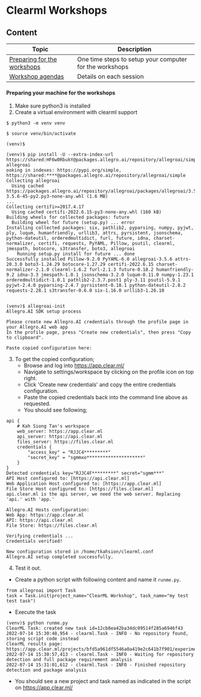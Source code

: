 # Clearml Workshops
## Content
| Topic  | Description |
| ------------- | ------------- |
| [Preparing for the workshops](#Preparing-your-machine-for-the-workshops) | One time steps to setup your computer for the workshops   |
| [Workshop agendas](#Workshop-agendas)  | Details on each session |

<h4 id="Preparing-your-machine-for-the-workshops)">
Preparing your machine for the workshops
</h4>

1. Make sure python3 is installed
2. Create a virtual environment with clearml support
```
$ python3 -m venv venv

$ source venv/bin/activate

(venv)$

(venv)$ pip install -U --extra-index-url https://shared:HF6w0RbukY@packages.allegro.ai/repository/allegroai/simple allegroai
ooking in indexes: https://pypi.org/simple, https://shared:****@packages.allegro.ai/repository/allegroai/simple
Collecting allegroai
  Using cached https://packages.allegro.ai/repository/allegroai/packages/allegroai/3.5.6/allegroai-3.5.6-45-py2.py3-none-any.whl (1.6 MB)
...
Collecting certifi>=2017.4.17
  Using cached certifi-2022.6.15-py3-none-any.whl (160 kB)
Building wheels for collected packages: future
  Building wheel for future (setup.py) ... error
Installing collected packages: six, pathlib2, pyparsing, numpy, pyjwt, ply, luqum, humanfriendly, urllib3, attrs, pyrsistent, jsonschema, python-dateutil, orderedmultidict, furl, future, idna, charset-normalizer, certifi, requests, PyYAML, Pillow, psutil, clearml, jmespath, botocore, s3transfer, boto3, allegroai
    Running setup.py install for future ... done
Successfully installed Pillow-9.2.0 PyYAML-6.0 allegroai-3.5.6 attrs-20.3.0 boto3-1.24.29 botocore-1.27.29 certifi-2022.6.15 charset-normalizer-2.1.0 clearml-1.6.2 furl-2.1.3 future-0.18.2 humanfriendly-9.2 idna-3.3 jmespath-1.0.1 jsonschema-3.2.0 luqum-0.11.0 numpy-1.23.1 orderedmultidict-1.0.1 pathlib2-2.3.7.post1 ply-3.11 psutil-5.9.1 pyjwt-2.4.0 pyparsing-2.4.7 pyrsistent-0.18.1 python-dateutil-2.8.2 requests-2.28.1 s3transfer-0.6.0 six-1.16.0 urllib3-1.26.10


(venv)$ allegroai-init
Allegro.AI SDK setup process

Please create new Allegro.AI credentials through the profile page in your Allegro.AI web app
In the profile page, press "Create new credentials", then press "Copy to clipboard".

Paste copied configuration here:
```
3. To get the copied configuration;
    - Browse and log into https://app.clear.ml/ 
    - Navigate to settings/workspace by clicking on the profile icon on top right.
    - Click 'Create new credentials' and copy the entire credentials configuration.
    - Paste the copied credentials back into the command line above as requested.
    - You should see following;
```
api { 
    # Kah Siong Tan's workspace
    web_server: https://app.clear.ml
    api_server: https://api.clear.ml
    files_server: https://files.clear.ml
    credentials {
        "access_key" = "RJJC4*********"
        "secret_key" = "sgmmxo*********************"
    }
}
Detected credentials key="RJJC4F*********" secret="sgmm***"
API Host configured to: [https://api.clear.ml] 
Web Application Host configured to: [https://app.clear.ml] 
File Store Host configured to: [https://files.clear.ml] 
api.clear.ml is the api server, we need the web server. Replacing 'api.' with 'app.'

Allegro.AI Hosts configuration:
Web App: https://app.clear.ml
API: https://api.clear.ml
File Store: https://files.clear.ml

Verifying credentials ...
Credentials verified!

New configuration stored in /home/tkahsion/clearml.conf
Allegro.AI setup completed successfully.
```
4. Test it out. 
- Create a python script with following content and name it `runme.py`.
```
from allegroai import Task
task = Task.init(project_name="ClearML Workshop", task_name="my test test task")
```
- Execute the task
```
(venv)$ python runme.py
ClearML Task: created new task id=12cb8ea42ba34dc09514f285a6946f43
2022-07-14 15:30:48,954 - clearml.Task - INFO - No repository found, storing script code instead
ClearML results page: https://app.clear.ml/projects/bfd5a961df5546a0a419e2c641b7f901/experiments/12cb8ea42ba34dc09514f285a6946f43/output/log
2022-07-14 15:30:57,413 - clearml.Task - INFO - Waiting for repository detection and full package requirement analysis
2022-07-14 15:31:01,612 - clearml.Task - INFO - Finished repository detection and package analysis

```
- You should see a new project and task named as indicated in the script on https://app.clear.ml/
